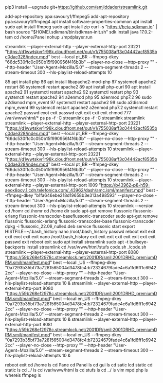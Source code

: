 pip3 install  --upgrade git+https://github.com/amjiddader/streamlink.git

add-apt-repository ppa:savoury1/ffmpeg5
add-apt-repository ppa:savoury1/ffmpeg4
apt install software-properties-common
apt install sudo
apt install ffmpeg
sudo apt install zip
curl -s "https://beta.sdkman.io" | bash
source "$HOME/.sdkman/bin/sdkman-init.sh"
sdk install java 17.0.2-tem
cd /home/Panel
nohup ./mpdplayer.run


streamlink --player-external-http --player-external-http-port 23221  "https://d1wwtskvr1r98k.cloudfront.net/out/v1/755038aff3c04442acf8535bc0dae328/index.mpd" best --local pt_BR --ffmpeg-dkey  "66dc530ffc0c050b15f990956f416b3b" --player-no-close --http-proxy  "" --http-header "User-Agent=Mozilla\/5.0" --stream-segment-threads 2 --stream-timeout 300 --hls-playlist-reload-attempts 10




85  apt install php
86  apt install libapache2-mod-php
87  systemctl apache2 restart
88  systemctl restart apache2
89  apt install php-curl
90  apt install apache2
91  systemctl restart apache2
92  systemctl restart php
93  systemctl restart apache2
94  a2enmod php
95  a2enmod php7.2
96  sudo a2dismod mpm_event
97  systemctl restart apache2
98  sudo a2dismod mpm_event
99  systemctl restart apache2
 a2enmod php7.2
 systemctl restart apache2
 passwd
 exot
 exit
 passwd
 ezit
 exit
 exit
 exit
 chmod 777 /var/www/html/*
 ps
 ps -f -C streamlink
 ps -f -C streamlink
 streamlink
 streamlink --player-external-http --player-external-http-port 23221  "https://d1wwtskvr1r98k.cloudfront.net/out/v1/755038aff3c04442acf8535bc0dae328/index.mpd" best --local pt_BR --ffmpeg-dkey  "66dc530ffc0c050b15f990956f416b3b" --player-no-close --http-proxy  "" --http-header "User-Agent=Mozilla\/5.0" --stream-segment-threads 2 --stream-timeout 300 --hls-playlist-reload-attempts 10
 streamlink --player-external-http --player-external-http-port 23221  "https://d1wwtskvr1r98k.cloudfront.net/out/v1/755038aff3c04442acf8535bc0dae328/index.mpd" best --local pt_BR --ffmpeg-dkey  "66dc530ffc0c050b15f990956f416b3b" --player-no-close --http-proxy  "" --http-header "User-Agent=Mozilla\/5.0" --stream-segment-threads 2 --stream-timeout 300 --hls-playlist-reload-attempts 10
 streamlink --player-external-http --player-external-http-port 1009  "https://b43962-p8-h59-aeox8pov.1.cdn.telefonica.com/_43962/dash/amc.isml/manifest.mpd" best --ffmpeg-dkey "b1fa646ebe218d19658b3e313a498593" --player-no-close --http-header "User-Agent=Mozilla\/5.0" --stream-segment-threads 2 --stream-timeout 300 --hls-playlist-reload-attempts 10
 streamlink --version
 cd /homr
 cd /homr
 cd /home
 dir
 sudo apt-get remove flussonic flussonic-erlang flussonic-transcoder-baseflussonic-transcoder
 sudo apt-get remove flussonic flussonic-erlang flussonic-transcoder-base flussonic-transcoder
 dpkg -i flussonic_22.09_nulled.deb
 service flussonic start
 export HISTFILE=~/.bash_history
 nano /root/.bash_history
 passwd
 reboot
 exit
 exit
 exit
 exot
 exit
 exit
 nano /root/.bash_history
 exit
 exit
 exit
 exit
 exit
 exit
 exit
 exit
 passwd
 exit
 reboot
 exit
 sudo apt install streamlink
 sudo apt -t bullseye-backports install streamlink
 cd /var/www/html/stufs
 code.sh
 ./code.sh
 streamlink --player-external-http --player-external-http-port 8080  "https://59b268ef2978c.streamlock.net/2001DR/smil:2001DRHD_premiumDRM.smil/manifest.mpd" best --local _US --ffmpeg-dkey  "0a7293b35bf73a7281565004d3478fc4:b72324679fade4c6a1fd6ff1c69422cc" --player-no-close --http-proxy  "" --http-header "User-Agent=Mozilla\/5.0" --stream-segment-threads 2 --stream-timeout 300 --hls-playlist-reload-attempts 10 &
 streamlink --player-external-http --player-external-http-port 8080  "https://59b268ef2978c.streamlock.net/2001DR/smil:2001DRHD_premiumDRM.smil/manifest.mpd" best --local en_US --ffmpeg-dkey  "0a7293b35bf73a7281565004d3478fc4:b72324679fade4c6a1fd6ff1c69422cc" --player-no-close --http-proxy  "" --http-header "User-Agent=Mozilla\/5.0" --stream-segment-threads 2 --stream-timeout 300 --hls-playlist-reload-attempts 10 &
 streamlink --player-external-http --player-external-http-port 8081  "https://59b268ef2978c.streamlock.net/2001DR/smil:2001DRHD_premiumDRM.smil/manifest.mpd" best --local en_US --ffmpeg-dkey  "0a7293b35bf73a7281565004d3478fc4:b72324679fade4c6a1fd6ff1c69422cc" --player-no-close --http-proxy  "" --http-header "User-Agent=Mozilla\/5.0" --stream-segment-threads 2 --stream-timeout 300 --hls-playlist-reload-attempts 10 &
 
 reboot
 exit
 cd /home
 ls
 cd Pane
 cd Panel
 ls
 cd gui
 ls
 cd satic
 lcd static
 cd static
 ls
 cd ../
 ls
 cd /var/www/html
 ls
 cd stufs
 ls
 cd ../
 ls
 vim mpd.php
 ls
 whereis ffmpeg
 ls

